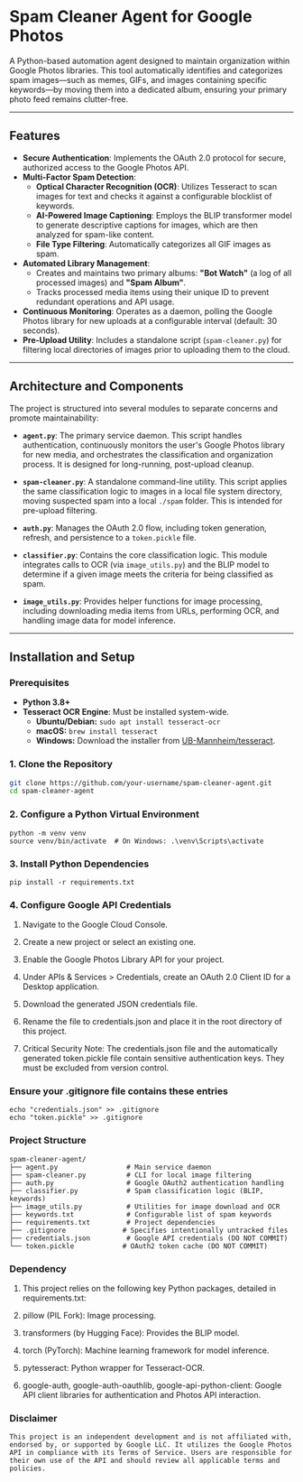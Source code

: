 # Spam Cleaner Agent for Google Photos

A Python-based automation agent designed to maintain organization within Google Photos libraries. This tool automatically identifies and categorizes spam images—such as memes, GIFs, and images containing specific keywords—by moving them into a dedicated album, ensuring your primary photo feed remains clutter-free.

---

## Features

*   **Secure Authentication**: Implements the OAuth 2.0 protocol for secure, authorized access to the Google Photos API.
*   **Multi-Factor Spam Detection**:
    *   **Optical Character Recognition (OCR)**: Utilizes Tesseract to scan images for text and checks it against a configurable blocklist of keywords.
    *   **AI-Powered Image Captioning**: Employs the BLIP transformer model to generate descriptive captions for images, which are then analyzed for spam-like content.
    *   **File Type Filtering**: Automatically categorizes all GIF images as spam.
*   **Automated Library Management**:
    *   Creates and maintains two primary albums: **"Bot Watch"** (a log of all processed images) and **"Spam Album"**.
    *   Tracks processed media items using their unique ID to prevent redundant operations and API usage.
*   **Continuous Monitoring**: Operates as a daemon, polling the Google Photos library for new uploads at a configurable interval (default: 30 seconds).
*   **Pre-Upload Utility**: Includes a standalone script (`spam-cleaner.py`) for filtering local directories of images prior to uploading them to the cloud.

---

## Architecture and Components

The project is structured into several modules to separate concerns and promote maintainability:

*   **`agent.py`**: The primary service daemon. This script handles authentication, continuously monitors the user's Google Photos library for new media, and orchestrates the classification and organization process. It is designed for long-running, post-upload cleanup.

*   **`spam-cleaner.py`**: A standalone command-line utility. This script applies the same classification logic to images in a local file system directory, moving suspected spam into a local `./spam` folder. This is intended for pre-upload filtering.

*   **`auth.py`**: Manages the OAuth 2.0 flow, including token generation, refresh, and persistence to a `token.pickle` file.

*   **`classifier.py`**: Contains the core classification logic. This module integrates calls to OCR (via `image_utils.py`) and the BLIP model to determine if a given image meets the criteria for being classified as spam.

*   **`image_utils.py`**: Provides helper functions for image processing, including downloading media items from URLs, performing OCR, and handling image data for model inference.

---

## Installation and Setup

### Prerequisites

*   **Python 3.8+**
*   **Tesseract OCR Engine**: Must be installed system-wide.
    *   **Ubuntu/Debian:** `sudo apt install tesseract-ocr`
    *   **macOS:** `brew install tesseract`
    *   **Windows:** Download the installer from [UB-Mannheim/tesseract](https://github.com/UB-Mannheim/tesseract/wiki).

### 1. Clone the Repository

```bash
git clone https://github.com/your-username/spam-cleaner-agent.git
cd spam-cleaner-agent
```
### 2. Configure a Python Virtual Environment
```
python -m venv venv
source venv/bin/activate  # On Windows: .\venv\Scripts\activate
```
### 3. Install Python Dependencies
```
pip install -r requirements.txt
```
### 4. Configure Google API Credentials
1. Navigate to the Google Cloud Console.

2. Create a new project or select an existing one.

3. Enable the Google Photos Library API for your project.

4. Under APIs & Services > Credentials, create an OAuth 2.0 Client ID for a Desktop application.

5. Download the generated JSON credentials file.

6. Rename the file to credentials.json and place it in the root directory of this project.

7. Critical Security Note: The credentials.json file and the automatically generated token.pickle file contain sensitive authentication keys. They must be excluded from version control.

### Ensure your .gitignore file contains these entries
```
echo "credentials.json" >> .gitignore
echo "token.pickle" >> .gitignore
```
### Project Structure
```
spam-cleaner-agent/
├── agent.py                 # Main service daemon
├── spam-cleaner.py          # CLI for local image filtering
├── auth.py                  # Google OAuth2 authentication handling
├── classifier.py            # Spam classification logic (BLIP, keywords)
├── image_utils.py           # Utilities for image download and OCR
├── keywords.txt             # Configurable list of spam keywords
├── requirements.txt         # Project dependencies
├── .gitignore              # Specifies intentionally untracked files
├── credentials.json         # Google API credentials (DO NOT COMMIT)
└── token.pickle            # OAuth2 token cache (DO NOT COMMIT)
```
### Dependency
1. This project relies on the following key Python packages, detailed in requirements.txt:

2. pillow (PIL Fork): Image processing.

3. transformers (by Hugging Face): Provides the BLIP model.

4. torch (PyTorch): Machine learning framework for model inference.

5. pytesseract: Python wrapper for Tesseract-OCR.

6. google-auth, google-auth-oauthlib, google-api-python-client: Google API client libraries for authentication and Photos API interaction.

### Disclaimer
```
This project is an independent development and is not affiliated with, endorsed by, or supported by Google LLC. It utilizes the Google Photos API in compliance with its Terms of Service. Users are responsible for their own use of the API and should review all applicable terms and policies.
